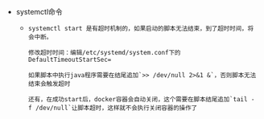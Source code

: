 - systemctl命令
	- ```
	  systemctl start 是有超时机制的，如果启动的脚本无法结束，到了超时时间，将会中断。
	  
	  修改超时时间：编辑/etc/systemd/system.conf下的DefaultTimeoutStartSec=
	  
	  如果脚本中执行java程序需要在结尾追加`>> /dev/null 2>&1 &`，否则脚本无法结束会触发超时
	  
	  还有，在成功start后，docker容器会自动关闭，这个需要在脚本结尾追加`tail -f /dev/null`让脚本超时，这样就不会执行关闭容器的操作了
	  ```